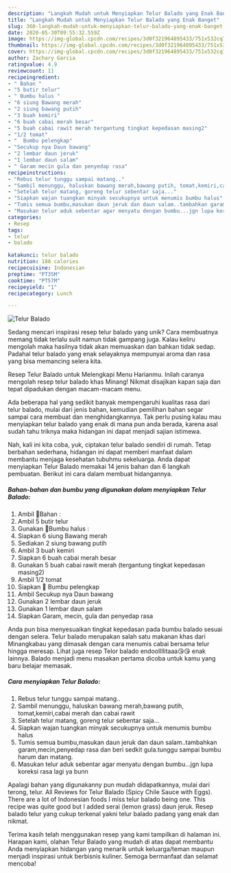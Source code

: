 ```yaml
---
description: "Langkah Mudah untuk Menyiapkan Telur Balado yang Enak Banget"
title: "Langkah Mudah untuk Menyiapkan Telur Balado yang Enak Banget"
slug: 360-langkah-mudah-untuk-menyiapkan-telur-balado-yang-enak-banget
date: 2020-05-30T09:55:32.559Z
image: https://img-global.cpcdn.com/recipes/3d0f321964895433/751x532cq70/telur-balado-foto-resep-utama.jpg
thumbnail: https://img-global.cpcdn.com/recipes/3d0f321964895433/751x532cq70/telur-balado-foto-resep-utama.jpg
cover: https://img-global.cpcdn.com/recipes/3d0f321964895433/751x532cq70/telur-balado-foto-resep-utama.jpg
author: Zachary Garcia
ratingvalue: 4.9
reviewcount: 11
recipeingredient:
- " Bahan "
- "5 butir telur"
- " Bumbu halus "
- "6 siung Bawang merah"
- "2 siung bawang putih"
- "3 buah kemiri"
- "6 buah cabai merah besar"
- "5 buah cabai rawit merah tergantung tingkat kepedasan masing2"
- "1/2 tomat"
- "  Bumbu pelengkap"
- "Secukup nya Daun bawang"
- "2 lembar daun jeruk"
- "1 lembar daun salam"
- " Garam mecin gula dan penyedap rasa"
recipeinstructions:
- "Rebus telur tunggu sampai matang.."
- "Sambil menunggu, haluskan bawang merah,bawang putih, tomat,kemiri,cabai merah dan cabai rawit"
- "Setelah telur matang, goreng telur sebentar saja..."
- "Siapkan wajan tuangkan minyak secukupnya untuk menumis bumbu halus"
- "Tumis semua bumbu,masukan daun jeruk dan daun salam..tambahkan garam,mecin,penyedap rasa dan beri sedkit gula.tunggu sampai bumbu harum dan matang."
- "Masukan telur aduk sebentar agar menyatu dengan bumbu...jgn lupa koreksi rasa lagi ya bunn"
categories:
- Resep
tags:
- telur
- balado

katakunci: telur balado 
nutrition: 188 calories
recipecuisine: Indonesian
preptime: "PT35M"
cooktime: "PT57M"
recipeyield: "1"
recipecategory: Lunch

---
```



![Telur Balado](https://img-global.cpcdn.com/recipes/3d0f321964895433/751x532cq70/telur-balado-foto-resep-utama.jpg)

Sedang mencari inspirasi resep telur balado yang unik? Cara membuatnya memang tidak terlalu sulit namun tidak gampang juga. Kalau keliru mengolah maka hasilnya tidak akan memuaskan dan bahkan tidak sedap. Padahal telur balado yang enak selayaknya mempunyai aroma dan rasa yang bisa memancing selera kita.

Resep Telur Balado untuk Melengkapi Menu Harianmu. Inilah caranya mengolah resep telur balado khas Minang! Nikmat disajikan kapan saja dan tepat dipadukan dengan macam-macam menu.

Ada beberapa hal yang sedikit banyak mempengaruhi kualitas rasa dari telur balado, mulai dari jenis bahan, kemudian pemilihan bahan segar sampai cara membuat dan menghidangkannya. Tak perlu pusing kalau mau menyiapkan telur balado yang enak di mana pun anda berada, karena asal sudah tahu triknya maka hidangan ini dapat menjadi sajian istimewa.


Nah, kali ini kita coba, yuk, ciptakan telur balado sendiri di rumah. Tetap berbahan sederhana, hidangan ini dapat memberi manfaat dalam membantu menjaga kesehatan tubuhmu sekeluarga. Anda dapat menyiapkan Telur Balado memakai 14 jenis bahan dan 6 langkah pembuatan. Berikut ini cara dalam membuat hidangannya.

<!--inarticleads1-->

##### Bahan-bahan dan bumbu yang digunakan dalam menyiapkan Telur Balado:

1. Ambil  🌸Bahan :
1. Ambil 5 butir telur
1. Gunakan  🌸Bumbu halus :
1. Siapkan 6 siung Bawang merah
1. Sediakan 2 siung bawang putih
1. Ambil 3 buah kemiri
1. Siapkan 6 buah cabai merah besar
1. Gunakan 5 buah cabai rawit merah (tergantung tingkat kepedasan masing2)
1. Ambil 1/2 tomat
1. Siapkan  🌸 Bumbu pelengkap
1. Ambil Secukup nya Daun bawang
1. Gunakan 2 lembar daun jeruk
1. Gunakan 1 lembar daun salam
1. Siapkan  Garam, mecin, gula dan penyedap rasa


Anda pun bisa menyesuaikan tingkat kepedasan pada bumbu balado sesuai dengan selera. Telur balado merupakan salah satu makanan khas dari Minangkabau yang dimasak dengan cara menumis cabai bersama telur hingga meresap. Lihat juga resep Telor balado endoollllitaaa😘😘 enak lainnya. Balado menjadi menu masakan pertama dicoba untuk kamu yang baru belajar memasak. 

<!--inarticleads2-->

##### Cara menyiapkan Telur Balado:

1. Rebus telur tunggu sampai matang..
1. Sambil menunggu, haluskan bawang merah,bawang putih, tomat,kemiri,cabai merah dan cabai rawit
1. Setelah telur matang, goreng telur sebentar saja...
1. Siapkan wajan tuangkan minyak secukupnya untuk menumis bumbu halus
1. Tumis semua bumbu,masukan daun jeruk dan daun salam..tambahkan garam,mecin,penyedap rasa dan beri sedkit gula.tunggu sampai bumbu harum dan matang.
1. Masukan telur aduk sebentar agar menyatu dengan bumbu...jgn lupa koreksi rasa lagi ya bunn


Apalagi bahan yang digunakanny pun mudah didapatkannya, mulai dari terong, telur. All Reviews for Telur Balado (Spicy Chile Sauce with Eggs). There are a lot of Indonesian foods I miss telur balado being one. This recipe was quite good but I added serai (lemon grass) daun jeruk. Resep balado telur yang cukup terkenal yakni telur balado padang yang enak dan nikmat. 

Terima kasih telah menggunakan resep yang kami tampilkan di halaman ini. Harapan kami, olahan Telur Balado yang mudah di atas dapat membantu Anda menyiapkan hidangan yang menarik untuk keluarga/teman maupun menjadi inspirasi untuk berbisnis kuliner. Semoga bermanfaat dan selamat mencoba!
